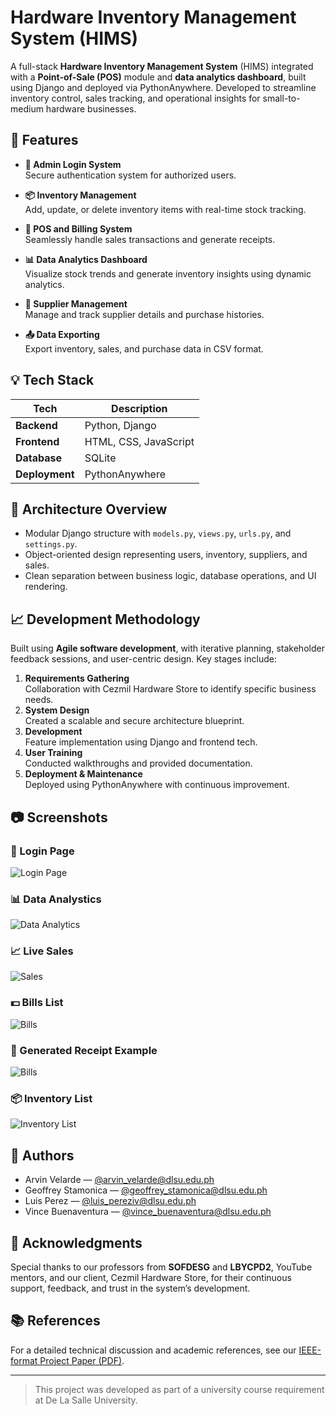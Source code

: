# Hardware Inventory Management System (HIMS)

A full-stack **Hardware Inventory Management System** (HIMS) integrated with a **Point-of-Sale (POS)** module and **data analytics dashboard**, built using Django and deployed via PythonAnywhere. Developed to streamline inventory control, sales tracking, and operational insights for small-to-medium hardware businesses.

## 📌 Features

- **🔐 Admin Login System**  
  Secure authentication system for authorized users.

- **📦 Inventory Management**  
  Add, update, or delete inventory items with real-time stock tracking.

- **🧾 POS and Billing System**  
  Seamlessly handle sales transactions and generate receipts.

- **📊 Data Analytics Dashboard**  
  Visualize stock trends and generate inventory insights using dynamic analytics.

- **📇 Supplier Management**  
  Manage and track supplier details and purchase histories.

- **📤 Data Exporting**  
  Export inventory, sales, and purchase data in CSV format.

## 💡 Tech Stack

| Tech        | Description                             |
|-------------|-----------------------------------------|
| **Backend** | Python, Django                          |
| **Frontend**| HTML, CSS, JavaScript                   |
| **Database**| SQLite                                  |
| **Deployment**| PythonAnywhere                        |

## 📌 Architecture Overview

- Modular Django structure with `models.py`, `views.py`, `urls.py`, and `settings.py`.
- Object-oriented design representing users, inventory, suppliers, and sales.
- Clean separation between business logic, database operations, and UI rendering.

## 📈 Development Methodology

Built using **Agile software development**, with iterative planning, stakeholder feedback sessions, and user-centric design. Key stages include:

1. **Requirements Gathering**  
   Collaboration with Cezmil Hardware Store to identify specific business needs.
2. **System Design**  
   Created a scalable and secure architecture blueprint.
3. **Development**  
   Feature implementation using Django and frontend tech.
4. **User Training**  
   Conducted walkthroughs and provided documentation.
5. **Deployment & Maintenance**  
   Deployed using PythonAnywhere with continuous improvement.

## 📷 Screenshots

### 🔐 Login Page
![Login Page](./screenshots_folder/login.png)
### 📊 Data Analystics
![Data Analytics](./screenshots_folder/data_analytics.png)
### 📈 Live Sales
![Sales](./screenshots_folder/sales.png)
### 💵 Bills List
![Bills](./screenshots_folder/bills.png)
### 🧾 Generated Receipt Example
![Bills](./screenshots_folder/bills.png)
### 📦 Inventory List
![Inventory List](./screenshots_folder/inventory_list.png)

## 👥 Authors

- Arvin Velarde — [@arvin_velarde@dlsu.edu.ph](mailto:arvin_velarde@dlsu.edu.ph)  
- Geoffrey Stamonica — [@geoffrey_stamonica@dlsu.edu.ph](mailto:geoffrey_stamonica@dlsu.edu.ph)  
- Luis Perez — [@luis_pereziv@dlsu.edu.ph](mailto:luis_pereziv@dlsu.edu.ph)  
- Vince Buenaventura — [@vince_buenaventura@dlsu.edu.ph](mailto:vince_buenaventura@dlsu.edu.ph)

## 🙏 Acknowledgments

Special thanks to our professors from **SOFDESG** and **LBYCPD2**, YouTube mentors, and our client, Cezmil Hardware Store, for their continuous support, feedback, and trust in the system’s development.

## 📚 References

For a detailed technical discussion and academic references, see our [IEEE-format Project Paper (PDF)](./HIMS_Group7_IEEEver.pdf).

---

> This project was developed as part of a university course requirement at De La Salle University.
